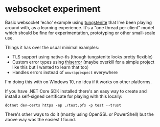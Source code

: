 # websocket experiment

Basic websocket 'echo' example using [tungstenite](https://crates.io/crates/tungstenite) that I've been playing around with, as a learning experience. It's a "one thread per client" model which should be fine for experimentation, prototyping or other small-scale use. 

Things it has over the usual minimal examples:
- TLS support using native-tls (though tungstenite looks pretty flexible)
- Custom error types using [thiserror](https://docs.rs/thiserror/1.0.20/thiserror/index.html) (maybe overkill for a simple project like this but I wanted to learn that too)
- Handles errors instead of `unwrap`/`expect` everywhere

I'm doing this with on Windows 10, no idea if it works on other platforms.

If you have .NET Core SDK installed there's an easy way to create and install a self-signed certificate for playing with this locally:

```
dotnet dev-certs https -ep ./test.pfx -p test --trust
```

There's other ways to do it (mostly using OpenSSL or PowerShell) but the above way was the easiest I found.